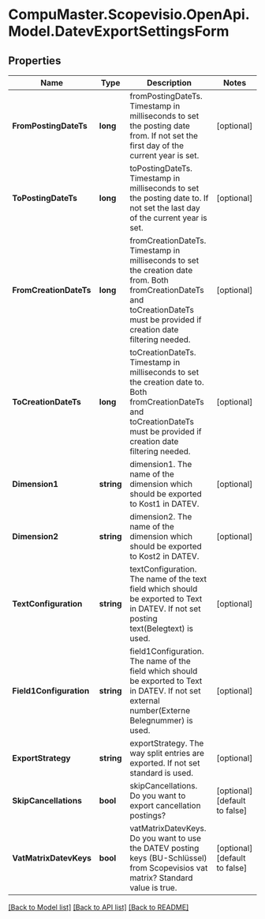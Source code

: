 
# CompuMaster.Scopevisio.OpenApi.Model.DatevExportSettingsForm

## Properties

Name | Type | Description | Notes
------------ | ------------- | ------------- | -------------
**FromPostingDateTs** | **long** | fromPostingDateTs. Timestamp in milliseconds to set the posting date from. If not set the first day of the current year is set. | [optional] 
**ToPostingDateTs** | **long** | toPostingDateTs. Timestamp in milliseconds to set the posting date to. If not set the last day of the current year is set. | [optional] 
**FromCreationDateTs** | **long** | fromCreationDateTs. Timestamp in milliseconds to set the creation date from. Both fromCreationDateTs and toCreationDateTs must be provided if creation date filtering needed. | [optional] 
**ToCreationDateTs** | **long** | toCreationDateTs. Timestamp in milliseconds to set the creation date to. Both fromCreationDateTs and toCreationDateTs must be provided if creation date filtering needed. | [optional] 
**Dimension1** | **string** | dimension1. The name of the dimension which should be exported to Kost1 in DATEV. | [optional] 
**Dimension2** | **string** | dimension2. The name of the dimension which should be exported to Kost2 in DATEV. | [optional] 
**TextConfiguration** | **string** | textConfiguration. The name of the text field which should be exported to Text in DATEV. If not set posting text(Belegtext) is used. | [optional] 
**Field1Configuration** | **string** | field1Configuration. The name of the field which should be exported to Text in DATEV. If not set external number(Externe Belegnummer) is used. | [optional] 
**ExportStrategy** | **string** | exportStrategy. The way split entries are exported. If not set standard is used. | [optional] 
**SkipCancellations** | **bool** | skipCancellations. Do you want to export cancellation postings? | [optional] [default to false]
**VatMatrixDatevKeys** | **bool** | vatMatrixDatevKeys. Do you want to use the DATEV posting keys (BU-Schlüssel) from Scopevisios vat matrix? Standard value is true. | [optional] [default to false]

[[Back to Model list]](../README.md#documentation-for-models)
[[Back to API list]](../README.md#documentation-for-api-endpoints)
[[Back to README]](../README.md)

